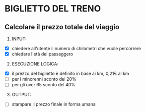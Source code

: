 # BIGLIETTO DEL TRENO
## Calcolare il prezzo totale del viaggio

1. INPUT:
- [x] chiedere all'utente il numero di chilometri che vuole percorrere
- [x] chiedere l'età del passeggero

2. ESECUZIONE LOGICA:
- [x] il prezzo del biglietto è definito in base ai km, 0,21€ al km
- [ ] per i minorenni sconto del 20%
- [ ] per gli over 65 sconto del 40%

3. OUTPUT:
- [ ] stampare il prezzo finale in forma umana